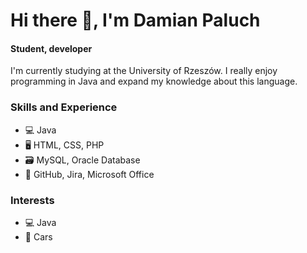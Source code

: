 # Hi there 👋, I'm Damian Paluch
#### Student, developer 

I'm currently studying at the University of Rzeszów. I really enjoy programming in Java and expand my knowledge about this language.

### Skills and Experience
* 💻 Java
* 🖥️ HTML, CSS, PHP
* 🗃️ MySQL, Oracle Database
* 🏢 GitHub, Jira, Microsoft Office

### Interests
* 💻 Java
* :car: Cars


<!---
Blade669/Blade669 is a ✨ special ✨ repository because its `README.md` (this file) appears on your GitHub profile.
You can click the Preview link to take a look at your changes.
--->
